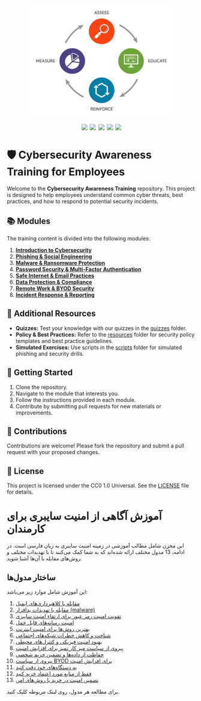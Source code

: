 <h1 align="center">
  <br>
  <a href=""><img src="/img/logo.png" alt="" height="300px;"></a>
  <br>
  <img src="https://img.shields.io/badge/PRs-welcome-blue">
  <img src="https://img.shields.io/github/last-commit/kh4sh3i/Cybersecurity-Awareness-Training">
  <img src="https://img.shields.io/github/commit-activity/m/kh4sh3i/Cybersecurity-Awareness-Training">
  <a href="https://twitter.com/intent/follow?screen_name=kh4sh3i_"><img src="https://img.shields.io/twitter/follow/kh4sh3i_?style=flat&logo=twitter"></a>
  <a href="https://github.com/kh4sh3i"><img src="https://img.shields.io/github/stars/kh4sh3i?style=flat&logo=github"></a>
</h1>

# 🛡️ Cybersecurity Awareness Training for Employees

Welcome to the **Cybersecurity Awareness Training** repository. This project is designed to help employees understand common cyber threats, best practices, and how to respond to potential security incidents.

## 📚 Modules
The training content is divided into the following modules:

1. **[Introduction to Cybersecurity](modules/01-introduction.md)**
2. **[Phishing & Social Engineering](modules/02-phishing-social-engineering.md)**
3. **[Malware & Ransomware Protection](modules/03-malware-ransomware.md)**
4. **[Password Security & Multi-Factor Authentication](modules/04-password-security.md)**
5. **[Safe Internet & Email Practices](modules/05-safe-internet-email.md)**
6. **[Data Protection & Compliance](modules/06-data-protection.md)**
7. **[Remote Work & BYOD Security](modules/07-remote-work-security.md)**
8. **[Incident Response & Reporting](modules/08-incident-response.md)**



## 📝 Additional Resources
- **Quizzes:** Test your knowledge with our quizzes in the [quizzes](quizzes/) folder.
- **Policy & Best Practices:** Refer to the [resources](resources/) folder for security policy templates and best practice guidelines.
- **Simulated Exercises:** Use scripts in the [scripts](scripts/) folder for simulated phishing and security drills.

## 🚀 Getting Started
1. Clone the repository.
2. Navigate to the module that interests you.
3. Follow the instructions provided in each module.
4. Contribute by submitting pull requests for new materials or improvements.

## 📢 Contributions
Contributions are welcome! Please fork the repository and submit a pull request with your proposed changes.

## 📜 License
This project is licensed under the CC0 1.0 Universal. See the [LICENSE](LICENSE) file for details.





# آموزش آگاهی از امنیت سایبری برای کارمندان

این مخزن شامل مطالب آموزشی در زمینه امنیت سایبری به زبان فارسی است. در ادامه، 13 مدول مختلف ارائه شده‌اند که به شما کمک می‌کنند تا با تهدیدات مختلف و روش‌های مقابله با آن‌ها آشنا شوید.

## ساختار مدول‌ها

این آموزش شامل موارد زیر می‌باشد:
1. [مقابله با کلاهبرداری‌های ایمیل](modules/01-email-phishing.md)
2. [مقابله با تهدیدات بدافزار (malware)](modules/02-malware-threats.md)
3. [تقویت امنیت رمز عبور برای ارتقاء امنیت سایبری](modules/03-password-security.md)
4. [امنیت رسانه‌های قابل حمل](modules/04-portable-media-security.md)
5. [بهترین روش‌ها برای امنیت اینترنت](modules/05-internet-security.md)
6. [شناخت و کاهش خطرات شبکه‌های اجتماعی](modules/06-social-networks.md)
7. [بهبود امنیت فیزیکی و کنترل‌های محیطی](modules/07-physical-security.md)
8. [پیروی از سیاست میز کار تمیز برای افزایش امنیت](modules/08-clean-desk-policy.md)
9. [حفاظت از داده‌ها و تضمین حریم شخصی](modules/09-data-privacy.md)
10. [پیروی از سیاست BYOD برای افزایش امنیت](modules/10-byod-policy.md)
11. [به دستگاه‌های خود دقت کنید](modules/11-device-security.md)
12. [فقط از منابع مورد اعتماد خرید کنید](modules/12-trusted-sources.md)
13. [تضمین امنیت در خرید با روش‌های امن](modules/13-secure-shopping.md)

برای مطالعه هر مدول، روی لینک مربوطه کلیک کنید.

